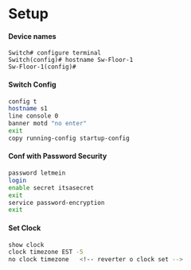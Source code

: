 # Setup
#### Device names
```
Switch# configure terminal
Switch(config)# hostname Sw-Floor-1
Sw-Floor-1(config)#
```

#### Switch Config
```bash
config t
hostname s1
line console 0
banner motd "no enter"
exit
copy running-config startup-config
```
#### Conf with Password Security
```bash 
password letmein
login
enable secret itsasecret
exit
service password-encryption
exit
```

#### Set Clock
```bash
show clock
clock timezone EST -5
no clock timezone   <!-- reverter o clock set -->
```
